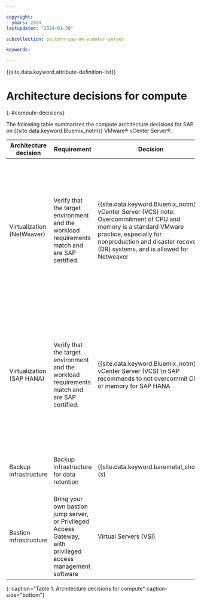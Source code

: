 ```yaml
---

copyright:
  years: 2024
lastupdated: "2024-01-30"

subcollection: pattern-sap-on-vcenter-server

keywords:

---
```


{{site.data.keyword.attribute-definition-list}}

# Architecture decisions for compute
{: #compute-decisions}

The following table summarizes the compute architecture decisions for SAP on {{site.data.keyword.Bluemix_notm}} VMware® vCenter Server®.

| Architecture decision | Requirement | Decision | Rationale |
| -------------- | -------------- | -------------- | -------------- |
| Virtualization (NetWeaver) | Verify that the target environment and the workload requirements match and are SAP certified.                                    | {{site.data.keyword.Bluemix_notm}} vCenter Server (VCS) note: Overcommitment of CPU and memory is a standard VMware practice, especially for nonproduction and disaster recovery (DR) systems, and is allowed for Netweaver  | - {{site.data.keyword.IBM}} is the only SAP-certified provider that can run production VMware workloads on Cloud. \n - Minimize the business disruption from migrating on-premise VMware workloads, which requires the target environment to be on VMware  \n - Choose only SAP certified and SAP NetWeaver certified compute. For more information, see [VMware SDDC certified profiles for SAP NetWeaver](/docs/sap?topic=sap-nw-iaas-offerings-profiles-vmware)  |
| Virtualization (SAP HANA)   | Verify that the target environment and the workload requirements match and are SAP certified.                                   | {{site.data.keyword.Bluemix_notm}} vCenter Server (VCS) \n SAP recommends to not overcommit CPU or memory for SAP HANA                                                                  | - {{site.data.keyword.IBM}} is the only SAP-certified provider that can run production VMware workloads on Cloud  \n - Minimize business disruption migrating on-premise VMware workloads, which requires the target environment to be on VCS and VMware  \n - Choose only SAP certified and SAP HANA certified compute. For more information, see [VMware SDDC certified profiles for SAP HANA](/docs/sap?topic=sap-hana-iaas-offerings-profiles-vmware).    |
| Backup infrastructure       | Backup infrastructure for data retention                                                                  | {{site.data.keyword.baremetal_short}}(s)                                                                                                                                                       | Server to host backup services that are provided by Veeam \n Bare Metal can meet large backup requirements                                                                                                                                                                                                                                                                                 |
| Bastion infrastructure      | Bring your own bastion jump server, or Privileged Access Gateway, with privileged access management software | Virtual Servers (VSI)                                                                                                                                                      | Bastion host for administrative access and privileged management services                                                                                                                                                                                                                                                                                                        |
{: caption="Table 1. Architecture decisions for compute" caption-side="bottom"}
